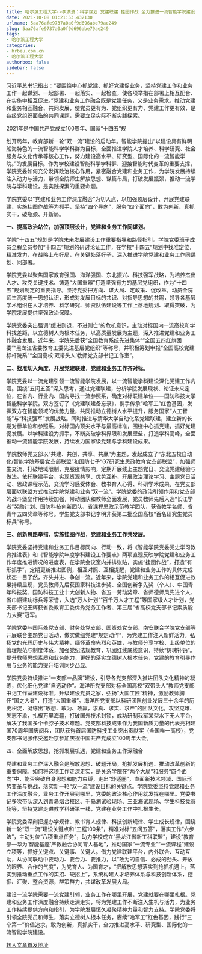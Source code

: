 ```yaml
---
title: 哈尔滨工程大学->李洪波：科学谋划 党建联建 挂图作战 全力推进一流智能学院建设 | hrbeu.com.cn
date: 2021-10-08 01:21:53.432130
urlname: 5aa76afe9737a0a0f9d696abe79ae249
slug: 5aa76afe9737a0a0f9d696abe79ae249
tags: 
- 哈尔滨工程大学
categories:
- hrbeu.com.cn
- 哈尔滨工程大学
authorbox: false
sidebar: false
---
```

习近平总书记指出：“要围绕中心抓党建、抓好党建促业务，坚持党建工作和业务工作一起谋划、一起部署、一起落实、一起检查，使各项举措在部署上相互配合、在实施中相互促进。”党建和业务工作融合既是党建任务，又是业务需求。推动党建和业务相互融合、共同发展，使党员更有为、党组织更有力、党建工作更有效，是各级党组织面临的共同课题，需要立足实际不断实践探索。

2021年是中国共产党成立100周年、国家“十四五”规
<!--more-->
划开局年，教育部新一轮“双一流”建设的启动年。智能学院提出“以建设具有鲜明船海特色的一流智能科学学科群为目标，全面推进学院人才培养、科学研究、社会服务与文化传承等核心工作，努力建设高水平、研究型、国际化的一流智能学院。”的发展目标。作为学校建设智能科学学科群、迎接智能时代变革的重要支撑，学院党委如何充分发挥政治核心作用，紧密融合党建和业务工作，为学院发展持续注入动力与活力，带领全院师生解放思想、谋篇布局，打破发展瓶颈，推动一流学院与学科建设，是实践探索的重要命题。

学院党委以“党建和业务工作深度融合”为切入点，以加强顶层设计、开展党建联建、实施挂图作战等为抓手，坚持“四个导向”，服务“四个面向”，敢为创新、真抓实干，破瓶颈、开新局。

**一、提高政治站位，加强顶层设计，党建和业务工作同谋划。**

学院“十四五”规划是学院未来发展建设工作重要指导和路径指引。学院党委班子成员全程全员参加“十四五”规划的研讨论证工作，在学校“十四五”规划中找准定位，精准发力，在战略上布好局，在关键处落好子，深入推进学院党建和业务工作同谋划、同部署。

学院党委以聚焦国家教育强国、海洋强国、东北振兴、科技强军战略，为培养杰出人才、攻克关键技术、铸造“大国重器”打造坚强有力的基层党组织，作为“十四五”规划制定的重要指导。坚持党委把方向、谋大局、定政策、促改革，动员全院师生高度统一思想认识，形成对发展目标的共识、对指导思想的共鸣，领导各基层学术组织在人才培养、科学研究、师资队伍建设等工作上落地规划、取得突破，为学院发展提供坚强政治保障。

学院党委突出强调“缓进则退，不进则亡”的危机意识，主动对标国内一流高校和学科找差距，以立德树人为根本任务，以高质量发展为主题，深入推进党建和业务工作融合发展。近年来，学院先后获“全国教育系统先进集体”“全国五四红旗团委”“黑龙江省委教育工委先进基层党组织”等称号，并积极筹划申报“全国高校党建标杆院系”“全国高校‘双带头人’教师党支部书记工作室”。

**二、找准切入角度，开展党建联建，党建和业务工作齐对标。**

学院党委以一流党建引领一流智能学院发展，以一流智能学科建设深化党建工作内涵。围绕“五问五答”深入思考，通过党建联建，分析学院发展现状、论证未来定位，在省内、行业内、国内寻找一流参照系，确定对标联建单位——国防科技大学智能科学学院。双方签订了《党建联建备忘录》，携手传承“哈军工”红色基因，发挥双方在智能领域的优势力量，共同推动立德树人水平提升，服务国家“人工智能”与“科技强军”发展战略。同时推进与清华大学自动化系党建联建，建立新的长期对标单位和参照系，对标国内顶尖水平与最高标准，围绕中心抓党建，抓好党建促发展。以学科建设为抓手，不断突破学科界限和发展壁垒，打造学科高峰，全面推动一流智能学院发展，持续发力国家级党建与学科建设成果。

学院教师党支部以“共建、共创、共享、共赢”为主题，发起成立了“东北五校自动化/智能学院基层党支部联盟”和国防七子“G7研究生思政教育党支部联盟”，加强师生交流，打破地域限制，克服疫情影响，定期开展线上主题党日、交流党建经验与做法。依托联建平台，实现资源共享、优势互补，开展政治理论学习、主题党日活动、思政课程示范，交流学习感受体会、教书育人心得、科研学术成果，在党支部层面以联盟方式推动学院党建和业务“双一流”。学院党委的政治引领作用和党支部的战斗堡垒作用持续加强，带动团队和教师全面发展，党员教师先后入选“长江学者”奖励计划、国防科技创新团队、省课程思政示范教学团队，获省教学名师、省青年五四奖章等称号。学生党支部书记李明非获第二批全国高校“百名研究生党员标兵”称号。

**三、创新思路举措，实施挂图作战，党建和业务工作共发展。**

学院党委坚持党建和业务工作目标同向、行动一致，将《智能学院党委党史学习教育推进表》和《智能学院年度学科建设工作要点》两项直观反映学院党建和业务工作年度推进情况的进度表，在学院会议室内并排张贴，实施“挂图作战”，打造“有形抓手”，定期更新推进图例，相互对照、互相提醒，党建和业务工作的具体完成状态一目了然，齐头并进、争创一流。近年来，学院党建和业务工作的相互促进效果持续显现，党员教师先后获国家科技进步奖、全国创新争先奖（个人）、中国青年科技奖、国防科技工业十大创新人物、省五一劳动奖章、省师德师风先进个人、省巾帼建功标兵等荣誉，入选“万人计划”“百千万人才工程”等国家级人才计划，党支部书记王辉获省委教育工委优秀党务工作者、第三届“省高校党支部书记素质能力大赛”冠军。

学院党委与国际处党支部、财务处党支部、国资处党支部、南安联合学院党支部等开展联合主题党日活动，做实做细党建“规定动作”，为党建工作注入新鲜活力。弘扬党的光辉历史与伟大精神，缅怀革命先烈和英雄，与教师分享学校、上级单位的管理规范与制度体系，加强党纪法规教育，巩固红线底线意识，持续“铸魂补钙”。提升教师思想素质和业务能力，更好的落实立德树人根本任务，党建的教育引导作用与业务的能力提升培训同步凸显。

学院党委持续推进“一支部一品牌”建设，引导各党支部深入推进团队文化精神的凝练，优化细化党建“自选动作”。海洋所党支部对标全国高校“双带头人”教师党支部书记工作室建设标准，升级建设党员之家，弘扬“大国工匠”精神，激励教师胸怀“国之大者”，打造“大国重器”。海洋所党支部以科研团队创业发展三十余年的历史积淀，凝练出“敢想、敢为、敢赢，求真、求实、求严”的团队文化，攻坚克难、矢志不渝，扎根万里海疆，打破国外技术封锁，成功研制我军某型水下无人平台，解决了我国多个卡脖子技术难题。党支部科技成果作为我国新质力量的代表亮相建国70周年国庆阅兵，团队获得首届国防科技工业突出贡献奖（全国唯一高校），党支部书记张伟受邀赴京参加庆祝中国共产党成立100周年大会。

四、全面解放思想，抢抓发展机遇，党建和业务工作深融合

党建和业务工作深入融合是解放思想、破题开局，抢抓发展机遇、推动改革创新的重要保障。如何将这项工作走深走实，是关系学院在“两个大局”和服务“四个面向”中，能否突破自身思想和能力束缚，走出“舒适圈”，直面新技术领域、国际形势变革与挑战，落实新一轮“双一流”建设目标的关键点。学院党委坚持党建和业务工作深度融合，业务工作开展到哪里，党委的政治核心作用就发挥在哪里。党委书记多次带队深入到青岛烟台校区、千岛湖试验现场、三亚海试现场、学生科技竞赛场等，坚持党建走进教学科研第一线，党建在业务工作中扎根生长。

学院党委深刻把握办学规律、教书育人规律、科技创新规律、学生成长规律，围绕新一轮“双一流”建设关键点和“工程100条”，精准对标“五问五答”，落实工作“六步法”，主动对位“八项重点任务”，助力学校成立“黑龙江省新工科联盟”，建设“教育部—华为‘智能基座’产教融合协同育人基地”，推动国家“一流专业”“一流课程”建设立项等，抓好关键点、关键事、关键人。借力党建联建平台，内外联合、互动互助，从协同联动中要动力、要合力、要推力，以“敢为的自信、必成的劲头、开放的眼界、合作的气度”，为党育人、为国育才，“把解放思想落实到抢抓机遇上，落实到推动重点工作的实招、硬招上”，系统构建人才培养体系与科技创新体系，挖掘、汇聚、整合资源，群策群力，共谋改革发展大局。

建设一流学院需要一流党建引领，业务工作在哪里开展，党建就要在哪里扎根。党建和业务工作深度融合持续走深走实，将为党建工作不断注入生机与活力，为业务工作持续提供方向和指引，为学院发展恒久凝聚精神力量和智力支持。学院党委将引领全院党员和师生，落实立德树人根本任务，赓续“哈军工”红色基因，践行“三个第一”价值追求，敢为创新，真抓实干，全力推进高水平、研究型、国际化的一流智能学院建设。



[转入文章首发地址](http://gongxue.cn/info/1141/68044.htm)